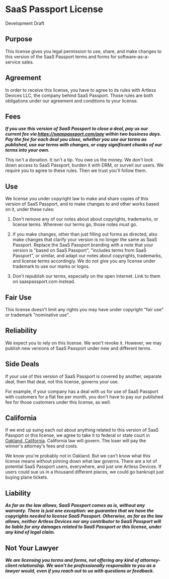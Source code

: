 # SaaS Passport License

Development Draft

## Purpose

This license gives you legal permission to use, share, and make changes to this version of the SaaS Passport terms and forms for software-as-a-service sales.

## Agreement

In order to receive this license, you have to agree to its rules with Artless Devices LLC, the company behind SaaS Passport.  Those rules are both obligations under our agreement and conditions to your license.

## Fees

***If you use this version of SaaS Passport to close a deal, pay us our current fee via <https://saaspassport.com/pay> within two business days.  Pay the fee for each deal you close, whether you use our terms as published, use our terms with changes, or copy significant chunks of our terms into your own.***

This isn't a donation.  It isn't a tip.  You owe us the money.  We don't lock down access to SaaS Passport, burden it with DRM, or surveil our users.  We require you to agree to these rules.  Then we trust you'll follow them.

## Use

We license you under copyright law to make and share copies of this version of SaaS Passport, and to make changes to and other works based on it, under these rules:

1.  Don't remove any of our notes about about copyrights, trademarks, or license terms.  Wherever our terms go, those notes must go.

2.  If you make changes, other than just filling out forms as directed, also make changes that clarify your version is no longer the same as SaaS Passport.  Replace the SaaS Passport branding with a note that your version is "based on SaaS Passport", "includes terms from SaaS Passport", or similar, and adapt our notes about copyrights, trademarks, and license terms accordingly.  We do not give you any license under trademark to use our marks or logos.

3.  Don't republish our terms, especially on the open Internet.  Link to them on saaspassport.com instead.

## Fair Use

This license doesn't limit any rights you may have under copyright "fair use" or trademark "nominative use".

## Reliability

We expect you to rely on this license.  We won't revoke it.  However, we may publish new versions of SaaS Passport under new and different terms.

## Side Deals

If your use of this version of SaaS Passport is covered by another, separate deal, then that deal, not this license, governs your use.

For example, if your company has a deal with us for use of SaaS Passport with customers for a flat fee per month, you don't have to pay our published fee for those customers under this license, as well.

## California

If we end up suing each out about anything related to this version of SaaS Passport or this license, we agree to take it to federal or state court in [Oakland, California](https://en.wikipedia.org/wiki/Oakland,_California).  California law will govern.  The loser will pay the winner's attorney's fees and costs.

We know you're probably not in Oakland.  But we can't know what this license means without pinning down what law governs.  There are a lot of potential SaaS Passport users, everywhere, and just one Artless Devices.  If users could sue us in a thousand different places, we could go bankrupt just buying plane tickets.

## Liability

***As far as the law allows, SaaS Passport comes as is, without any warranty.  There is just one exception: we guarantee that we have the copyrights needed to license SaaS Passport.  Otherwise, as far as the law allows, neither Artless Devices nor any contributor to SaaS Passport will be liable for any damages related to SaaS Passport or this license, under any kind of legal claim.***

## Not Your Lawyer

***We are licensing you terms and forms, not offering any kind of attorney-client relationship.  We won't be professionally responsible to you as a lawyer would, even if you reach out to us with questions or feedback.***
